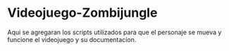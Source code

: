 # Videojuego-Zombijungle
Aqui se agregaran los scripts utilizados para que el personaje se mueva y funcione el videojuego y su documentacion.
